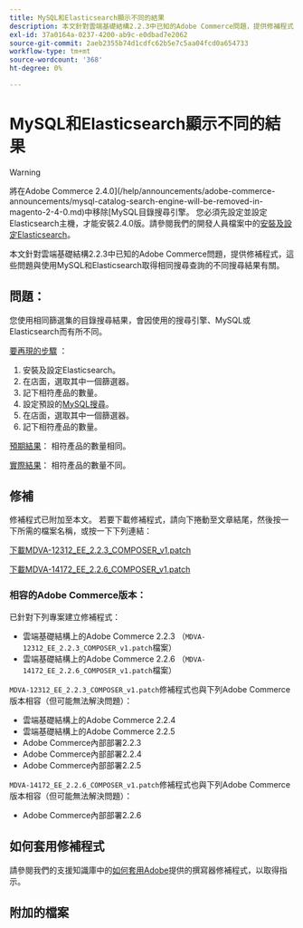 ```yaml
---
title: MySQL和Elasticsearch顯示不同的結果
description: 本文針對雲端基礎結構2.2.3中已知的Adobe Commerce問題，提供修補程式，這些問題與使用MySQL和Elasticsearch取得相同搜尋查詢的不同搜尋結果有關。
exl-id: 37a0164a-0237-4200-ab9c-e0dbad7e2062
source-git-commit: 2aeb2355b74d1cdfc62b5e7c5aa04fcd0a654733
workflow-type: tm+mt
source-wordcount: '368'
ht-degree: 0%

---
```


# MySQL和Elasticsearch顯示不同的結果

>[!WARNING]
>
> 將在Adobe Commerce 2.4.0](/help/announcements/adobe-commerce-announcements/mysql-catalog-search-engine-will-be-removed-in-magento-2-4-0.md)中移除[MySQL目錄搜尋引擎。 您必須先設定並設定Elasticsearch主機，才能安裝2.4.0版。請參閱我們的開發人員檔案中的[安裝及設定Elasticsearch](https://experienceleague.adobe.com/en/docs/commerce-operations/configuration-guide/search/overview-search)。

本文針對雲端基礎結構2.2.3中已知的Adobe Commerce問題，提供修補程式，這些問題與使用MySQL和Elasticsearch取得相同搜尋查詢的不同搜尋結果有關。

## 問題：

您使用相同篩選集的目錄搜尋結果，會因使用的搜尋引擎、MySQL或Elasticsearch而有所不同。

<u>要再現的步驟</u> ：

1. 安裝及設定Elasticsearch。
1. 在店面，選取其中一個篩選器。
1. 記下相符產品的數量。
1. 設定預設的[MySQL搜尋](/help/announcements/adobe-commerce-announcements/mysql-catalog-search-engine-will-be-removed-in-magento-2-4-0.md)。
1. 在店面，選取其中一個篩選器。
1. 記下相符產品的數量。

<u>預期結果</u>：
相符產品的數量相同。

<u>實際結果</u>：
相符產品的數量不同。

## 修補

修補程式已附加至本文。 若要下載修補程式，請向下捲動至文章結尾，然後按一下所需的檔案名稱，或按一下下列連結：

[下載MDVA-12312\_EE\_2.2.3\_COMPOSER\_v1.patch](assets/MDVA-12312_EE_2.2.3_COMPOSER_v1.patch.zip)

[下載MDVA-14172\_EE\_2.2.6\_COMPOSER\_v1.patch](assets/MDVA-14172_EE_2.2.6_COMPOSER_v1.patch.zip)

### 相容的Adobe Commerce版本：

已針對下列專案建立修補程式：

* 雲端基礎結構上的Adobe Commerce 2.2.3 （`MDVA-12312_EE_2.2.3_COMPOSER_v1.patch`檔案）
* 雲端基礎結構上的Adobe Commerce 2.2.6 （`MDVA-14172_EE_2.2.6_COMPOSER_v1.patch`檔案）

`MDVA-12312_EE_2.2.3_COMPOSER_v1.patch`修補程式也與下列Adobe Commerce版本相容（但可能無法解決問題）：

* 雲端基礎結構上的Adobe Commerce 2.2.4
* 雲端基礎結構上的Adobe Commerce 2.2.5
* Adobe Commerce內部部署2.2.3
* Adobe Commerce內部部署2.2.4
* Adobe Commerce內部部署2.2.5

`MDVA-14172_EE_2.2.6_COMPOSER_v1.patch`修補程式也與下列Adobe Commerce版本相容（但可能無法解決問題）：

* Adobe Commerce內部部署2.2.6

## 如何套用修補程式

請參閱我們的支援知識庫中的[如何套用Adobe](/help/how-to/general/how-to-apply-a-composer-patch-provided-by-magento.md)提供的撰寫器修補程式，以取得指示。

## 附加的檔案
